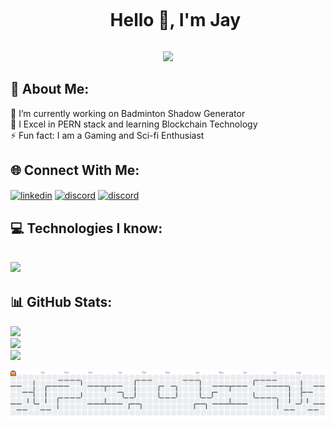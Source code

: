 <div id="user-content-toc">
  <ul align="center">
    <summary><h1 style="display: inline-block">Hello 👋, I'm Jay</h1></summary>
  </ul>
</div>

<div align="center">
  <img src="https://visitor-badge.laobi.icu/badge?page_id=star-warrior.star-warrior&"  />
</div>

## 💫 About Me:

🔭 I’m currently working on Badminton Shadow Generator<br>🌱 I Excel in PERN stack and learning Blockchain Technology<br>⚡ Fun fact: I am a Gaming and Sci-fi Enthusiast

## 🌐 Connect With Me:

<!--icons and links-->
<p align="left">
<a href="https://www.linkedin.com/in/jay-mehta16/" target="blank"><img align="center" src="https://skillicons.dev/icons?i=linkedin" alt="linkedin" height="45" width="45"></a>
<a href="https://discord.gg/3Mt8JhZF3s" target="blank"><img align="center" src="https://skillicons.dev/icons?i=discord" alt="discord" height="45" width="45"></a>
<a href="mailto:jaymehta.developement@gmail.com" target="blank"><img align="center" src="https://skillicons.dev/icons?i=gmail" alt="discord" height="45" width="45"></a>
</p>

## 💻 Technologies I know:

<h2 align="left">
    <img src="https://skillicons.dev/icons?i=js,python,nodejs,react,redux,discord,docker,express,mongodb,postgres,gcp,github,html,css,bootstrap,linux,md,materialui,mysql,postman,vscode,figma&amp;perline=10">
</h2>

## 📊 GitHub Stats:

![](https://github-readme-stats.vercel.app/api/top-langs/?username=star-warrior&theme=tokyonight&hide_border=false&include_all_commits=false&count_private=true&layout=compact)<br/>
![](https://github-readme-stats.vercel.app/api?username=star-warrior&theme=tokyonight&hide_border=false&include_all_commits=false&count_private=true)<br/>
![](https://nirzak-streak-stats.vercel.app/?user=star-warrior&theme=tokyonight&hide_border=false)

<picture>
  <source media="(prefers-color-scheme: dark)" srcset="https://raw.githubusercontent.com/star-warrior/star-warrior/output/pacman-contribution-graph-dark.svg">
  <source media="(prefers-color-scheme: light)" srcset="https://raw.githubusercontent.com/star-warrior/star-warrior/output/pacman-contribution-graph.svg">
  <img alt="pacman contribution graph" src="https://raw.githubusercontent.com/star-warrior/star-warrior/output/pacman-contribution-graph.svg">
</picture>
